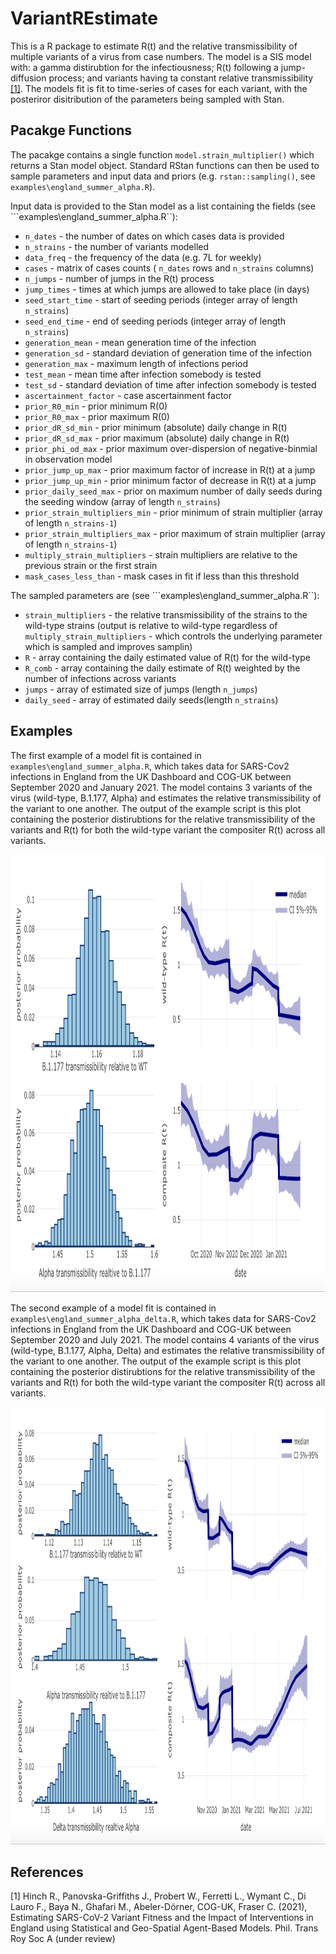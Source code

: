 # VariantREstimate
This is a R package to estimate R(t) and the relative transmissibility of multiple variants of a virus from case numbers. The model is a SIS model with: a gamma distirubtion for the infectiousness; R(t) following a jump-diffusion process; and variants having ta constant relative transmissibility [[1]](#1). The models fit is fit to time-series of cases for each variant, with the posteriror disitribution of the parameters being sampled with Stan.

## Pacakge Functions
The pacakge contains a single function ```model.strain_multiplier()``` which returns a Stan model object. Standard RStan functions can then be used to sample parameters and input data and priors (e.g. ```rstan::sampling()```, see ```examples\england_summer_alpha.R```).

Input data is provided to the Stan model as a list containing the fields (see ```examples\england_summer_alpha.R``):

* ```n_dates``` - the number of dates on which cases data is provided
* ```n_strains``` - the number of variants modelled
* ```data_freq``` - the frequency of the data (e.g. 7L for weekly)
* ```cases``` - matrix of cases counts ( ```n_dates``` rows and ```n_strains``` columns)    
* ```n_jumps``` - number of jumps in the R(t) process
* ```jump_times``` - times at which jumps are allowed to take place (in days)
* ```seed_start_time``` - start of seeding periods (integer array of length  ```n_strains```)
* ```seed_end_time``` - end of seeding periods (integer array of length  ```n_strains```)  
* ```generation_mean``` - mean generation time of the infection
* ```generation_sd``` - standard deviation of generation time of the infection
* ```generation_max``` - maximum length of infections period
* ```test_mean``` - mean time after infection somebody is tested
* ```test_sd``` - standard deviation of time after infection somebody is tested
* ```ascertainment_factor``` - case ascertainment factor
* ```prior_R0_min``` - prior minimum R(0)
* ```prior_R0_max``` - prior maximum R(0)
* ```prior_dR_sd_min``` - prior minimum (absolute) daily change in R(t)
* ```prior_dR_sd_max``` - prior maximum (absolute) daily change in R(t)
* ```prior_phi_od_max``` - prior maximum over-dispersion of negative-binmial in observation model
* ```prior_jump_up_max``` - prior maximum factor of increase in R(t) at a jump
* ```prior_jump_up_min``` - prior minimum factor of decrease in R(t) at a jump
* ```prior_daily_seed_max``` - prior on maximum number of daily seeds during the seeding window (array of length ```n_strains```)
* ```prior_strain_multipliers_min``` - prior minimum of strain multiplier (array of length ```n_strains-1```)
* ```prior_strain_multipliers_max``` - prior maximum of strain multiplier (array of length ```n_strains-1```)
* ```multiply_strain_multipliers``` - strain multipliers are relative to the previous strain or the first strain
* ```mask_cases_less_than``` - mask cases in fit if less than this threshold

The sampled parameters are (see ```examples\england_summer_alpha.R``):

* ```strain_multipliers``` - the relative transmissibility of the strains to the wild-type strains (output is relative to wild-type regardless of ```multiply_strain_multipliers``` - which controls the underlying parameter which is sampled and improves samplin)
* ```R``` - array containing the daily estimated value of R(t) for the wild-type
* ```R_comb``` - array containing the daily estimate of R(t) weighted by the number of infections across variants
* ```jumps``` - array of estimated size of jumps (length ```n_jumps```)
* ```daily_seed``` - array of estimated daily seeds(length ```n_strains```)

## Examples
The first example of a model fit is contained in ```examples\england_summer_alpha.R```, which takes data for SARS-Cov2 infections in England from the UK Dashboard and COG-UK between September 2020 and January 2021.
The model contains 3 variants of the virus  (wild-type, B.1.177, Alpha) and estimates the relative transmissibility of the variant to one another.
The output of the example script is this plot containing the posterior distirubtions for the relative transmissibility of the variants and R(t) for both the wild-type variant the compositer R(t) across all variants.

<p><img src="documentation/plot_summer_alpha.png"  height="700"></p>

The second example of a model fit is contained in ```examples\england_summer_alpha_delta.R```, which takes data for SARS-Cov2 infections in England from the UK Dashboard and COG-UK between September 2020 and July 2021.
The model contains 4 variants of the virus  (wild-type, B.1.177, Alpha, Delta) and estimates the relative transmissibility of the variant to one another.
The output of the example script is this plot containing the posterior distirubtions for the relative transmissibility of the variants and R(t) for both the wild-type variant the compositer R(t) across all variants.

<p><img src="documentation/plot_summer_alpha_delta.png"  height="700"></p>


## References
<a id="1">[1]</a> 
Hinch R., Panovska-Griffiths J., Probert W., Ferretti L., Wymant C., Di Lauro F., Baya N., Ghafari M., Abeler-Dörner, COG-UK, Fraser C. (2021), Estimating SARS-CoV-2 Variant Fitness and the Impact of Interventions in England using Statistical and Geo-Spatial Agent-Based Models. Phil. Trans Roy Soc A (under review)

